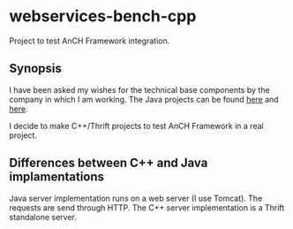 # webservices-bench-cpp

Project to test AnCH Framework integration.

## Synopsis

I have been asked my wishes for the technical base components by the company in which I am working. The Java projects can be found [here](https://github.com/vlachenal/webservices-bench) and [here](https://github.com/vlachenal/webservices-bench-client).

I decide to make C++/Thrift projects to test AnCH Framework in a real project.

## Differences between C++ and Java implamentations

Java server implementation runs on a web server (I use Tomcat). The requests are send through HTTP.
The C++ server implementation is a Thrift standalone server.
